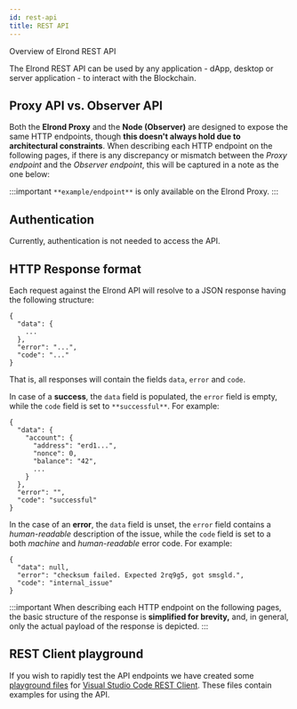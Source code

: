 ```yaml
---
id: rest-api
title: REST API
---
```


Overview of Elrond REST API

The Elrond REST API can be used by any application - dApp, desktop or server application - to interact with the Blockchain.

## **Proxy API vs. Observer API**

Both the **Elrond Proxy** and the **Node (Observer)** are designed to expose the same HTTP endpoints, though **this doesn't always hold due to architectural constraints**. When describing each HTTP endpoint on the following pages, if there is any discrepancy or mismatch between the _Proxy endpoint_ and the _Observer endpoint_, this will be captured in a note as the one below:

:::important
`**example/endpoint**` is only available on the Elrond Proxy.
:::

## **Authentication**

Currently, authentication is not needed to access the API.

## **HTTP Response format**

Each request against the Elrond API will resolve to a JSON response having the following structure:

```
{
  "data": {
    ...
  },
  "error": "...",
  "code": "..."
}
```

That is, all responses will contain the fields `data`, `error` and `code`.

In case of a **success**, the `data` field is populated, the `error` field is empty, while the `code` field is set to `**successful**`. For example:

```
{
  "data": {
    "account": {
      "address": "erd1...",
      "nonce": 0,
      "balance": "42",
      ...
    }
  },
  "error": "",
  "code": "successful"
}
```

In the case of an **error**, the `data` field is unset, the `error` field contains a _human-readable_ description of the issue, while the `code` field is set to a both _machine_ and _human-readable_ error code. For example:

```
{
  "data": null,
  "error": "checksum failed. Expected 2rq9g5, got smsgld.",
  "code": "internal_issue"
}
```

:::important
When describing each HTTP endpoint on the following pages, the basic structure of the response is **simplified for brevity,** and, in general, only the actual payload of the response is depicted.
:::

## **REST Client playground**

If you wish to rapidly test the API endpoints we have created some [playground files](https://github.com/ElrondNetwork/elrond-sdk/tree/master/proxy-playground) for [Visual Studio Code REST Client](https://marketplace.visualstudio.com/items?itemName=humao.rest-client). These files contain examples for using the API.
